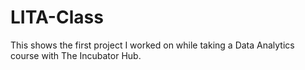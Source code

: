 # LITA-Class
This shows the first project I worked on while taking a Data Analytics course with The Incubator Hub.
